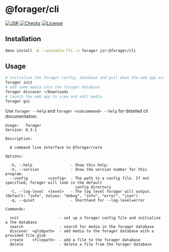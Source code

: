 # @forager/cli
[![JSR](https://jsr.io/badges/@forager/cli)](https://jsr.io/@forager/cli)
[![Checks](https://github.com/andykais/forager/actions/workflows/cli.yml/badge.svg)](https://github.com/andykais/forager/actions/workflows/cli.yml)
[![License](https://img.shields.io/github/license/andykais/forager)](https://github.com/andykais/forager/blob/main/LICENSE)

## Installation
```bash
deno install -A --unstable-ffi -n forager jsr:@forager/cli
```

## Usage
```bash
# initialize the forager config, database and pull down the web app assets
forager init
# add some media into the forager database
forager discover ~/Downloads
# launch the web app to view and edit media
forager gui
```


Use `forager --help` and `forager <subcommand> --help` for detailed cli documentation.
```
Usage:   forager
Version: 0.3.1

Description:

  A command line interface to @forager/core

Options:

  -h, --help                 - Show this help.
  -V, --version              - Show the version number for this program.
  --config         <config>  - The path to a config file. If not specified, forager will look in the default
                               config directory
  -l, --log-level  <level>   - The log level forager will output.                                             (Default: "info", Values: "debug", "info", "error", "json")
  -q, --quiet                - Shorthand for --log-level=error

Commands:

  init                  - set up a forager config file and initialize a the database
  search                - search for media in the forager database
  discover  <globpath>  - add media to the forager database with a provided file glob
  create    <filepath>  - add a file to the forager database
  delete                - delete a file from the forager database
```
